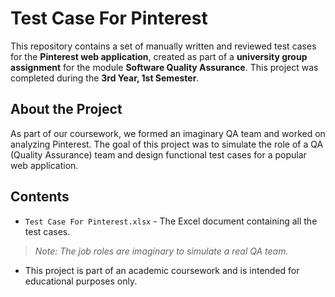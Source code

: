 # Test Case For Pinterest
This repository contains a set of manually written and reviewed test cases for the **Pinterest web application**, created as part of a **university group assignment** for the module **Software Quality Assurance**. This project was completed during the **3rd Year, 1st Semester**.

## About the Project
As part of our coursework, we formed an imaginary QA team and worked on analyzing Pinterest. The goal of this project was to simulate the role of a QA (Quality Assurance) team and design functional test cases for a popular web application.

## Contents
- `Test Case For Pinterest.xlsx` - The Excel document containing all the test cases.

> *Note: The job roles are imaginary to simulate a real QA team.*

- This project is part of an academic coursework and is intended for educational purposes only.
